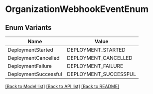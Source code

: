 # OrganizationWebhookEventEnum

## Enum Variants

| Name | Value |
|---- | -----|
| DeploymentStarted | DEPLOYMENT_STARTED |
| DeploymentCancelled | DEPLOYMENT_CANCELLED |
| DeploymentFailure | DEPLOYMENT_FAILURE |
| DeploymentSuccessful | DEPLOYMENT_SUCCESSFUL |


[[Back to Model list]](../README.md#documentation-for-models) [[Back to API list]](../README.md#documentation-for-api-endpoints) [[Back to README]](../README.md)


